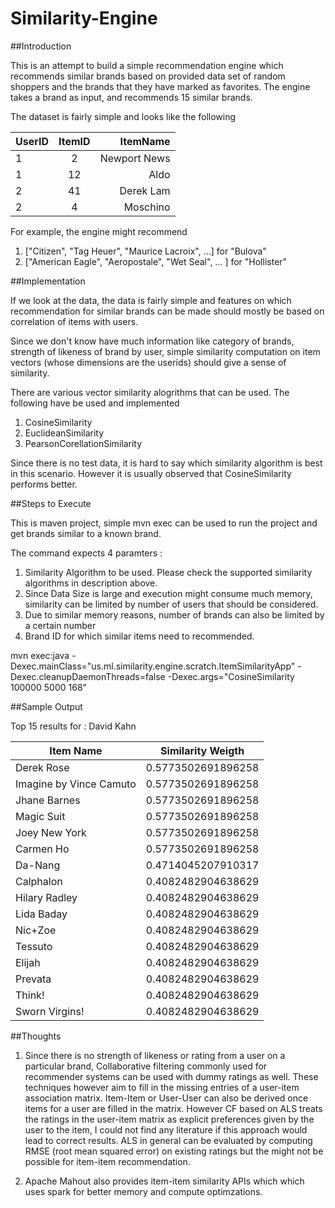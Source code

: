 # Similarity-Engine

##Introduction

This is an attempt to build a simple recommendation engine which recommends similar brands based on provided data set of random shoppers and the brands that they have marked as favorites. The engine takes a brand as input, and recommends 15 similar brands. 

The dataset is fairly simple and looks like the following 

|   UserID   |   ItemID  |   ItemName        |
| ---------- |:---------:| -----------------:|
|     1      |    2      |    Newport News   |
|     1      |    12     |    Aldo           |
|     2      |    41     |    Derek Lam      |
|     2      |     4     |    Moschino       |

For example, the engine might recommend

1. ["Citizen", "Tag Heuer", "Maurice Lacroix", ...] for "Bulova"
2. ["American Eagle", "Aeropostale", "Wet Seal", ... ] for "Hollister"


##Implementation

If we look at the data, the data is fairly simple and features on which recommendation for similar brands can be made should mostly be based on correlation of items with users.

Since we don't know have much information like category of brands, strength of likeness of brand by user, simple similarity computation on item vectors (whose dimensions are the userids) should give a sense of similarity.

There are various vector similarity alogrithms that can be used. The following have be used and implemented

1. CosineSimilarity
2. EuclideanSimilarity
3. PearsonCorellationSimilarity

Since there is no test data, it is hard to say which similarity algorithm is best in this scenario. However it is usually observed that CosineSimilarity performs better.

##Steps to Execute

This is maven project, simple mvn exec can be used to run the project and get brands similar to a known brand.

The command expects 4 paramters : 

1. Similarity Algorithm  to be used. Please check the supported similarity algorithms in description above.
2. Since Data Size is large and execution might consume much memory, similarity can be limited by number of users that should be considered.
3. Due to similar memory reasons, number of brands can also be limited by a certain number
4. Brand ID for which similar items need to recommended.

mvn exec:java -Dexec.mainClass="us.ml.similarity.engine.scratch.ItemSimilarityApp" -Dexec.cleanupDaemonThreads=false -Dexec.args="CosineSimilarity 100000 5000 168"

##Sample Output

Top 15 results for : David Kahn 

|   Item Name                  |   Similarity Weigth    |
| -----------------------------|:----------------------:|
|     Derek Rose               |    0.5773502691896258  |
|     Imagine by Vince Camuto  |    0.5773502691896258  |
|     Jhane Barnes             |    0.5773502691896258  |
|     Magic Suit               |    0.5773502691896258  |
|     Joey New York            |    0.5773502691896258  |
|     Carmen Ho                |    0.5773502691896258  |
|     Da-Nang                  |    0.4714045207910317  |
|     Calphalon                |    0.4082482904638629  |
|     Hilary Radley            |    0.4082482904638629  |
|     Lida Baday               |    0.4082482904638629  |
|     Nic+Zoe                  |    0.4082482904638629  |
|     Tessuto                  |    0.4082482904638629  |
|     Elijah                   |    0.4082482904638629  |
|     Prevata                  |    0.4082482904638629  |
|     Think!                   |    0.4082482904638629  |
|     Sworn Virgins!           |    0.4082482904638629  |

##Thoughts

1. Since there is no strength of likeness or rating from a user on a particular brand, Collaborative filtering commonly used for recommender systems can be used with dummy ratings as well. These techniques however aim to fill in the missing entries of a user-item association matrix. Item-Item or User-User can also be derived once items for a user are filled in the matrix. However CF based on ALS treats the ratings in the user-item matrix as explicit preferences given by the user to the item, I could not find any literature if this approach would lead to correct results. ALS in general can be evaluated by computing RMSE (root mean squared error) on existing ratings but the might not be possible for item-item recommendation.

2. Apache Mahout also provides item-item similarity APIs which which uses spark for better memory and compute optimzations.
